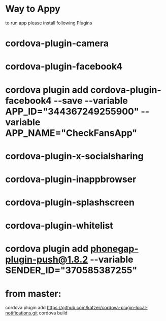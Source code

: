 # Way to Appy

to run app please install following Plugins

# cordova-plugin-camera
# cordova-plugin-facebook4
# cordova plugin add cordova-plugin-facebook4 --save --variable APP_ID="344367249255900" --variable APP_NAME="CheckFansApp"
# cordova-plugin-x-socialsharing
# cordova-plugin-inappbrowser
# cordova-plugin-splashscreen
# cordova-plugin-whitelist
# cordova plugin add phonegap-plugin-push@1.8.2 --variable SENDER_ID="370585387255"
# from master:
cordova plugin add https://github.com/katzer/cordova-plugin-local-notifications.git
cordova build

